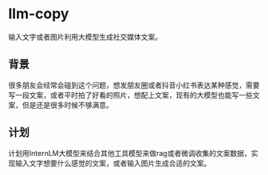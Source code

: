 # llm-copy
输入文字或者图片利用大模型生成社交媒体文案。
## 背景
很多朋友会经常会碰到这个问题，想发朋友圈或者抖音小红书表达某种感觉，需要写一段文案，或者平时拍了好看的照片，想配上文案，现有的大模型也能写一些文案，但是还是很多时候不够满意。
## 计划
计划用InternLM大模型来结合其他工具模型来做rag或者微调收集的文案数据，实现输入文字想要什么感觉的文案，或者输入图片生成合适的文案。

